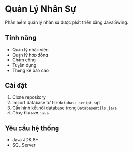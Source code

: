 # Quản Lý Nhân Sự

Phần mềm quản lý nhân sự được phát triển bằng Java Swing.

## Tính năng

- Quản lý nhân viên
- Quản lý hợp đồng
- Chấm công
- Tuyển dụng
- Thống kê báo cáo

## Cài đặt

1. Clone repository
2. Import database từ file `database_script.sql`
3. Cấu hình kết nối database trong `DatabaseUtils.java`
4. Chạy file `HRM.java`

## Yêu cầu hệ thống

- Java JDK 8+
- SQL Server